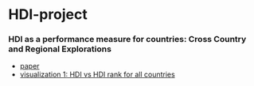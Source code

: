 # HDI-project
### HDI as a performance measure for countries: Cross Country and Regional Explorations
* [paper](https://github.com/mezud/HDI-project/blob/master/final-report-mezbah-me8135.pdf)
* [visualization 1: HDI vs HDI rank for all countries](http://vizual-data.blogspot.ca/2017/04/visualization-1-hdi-vs-hdi-rank-for-all.html)
